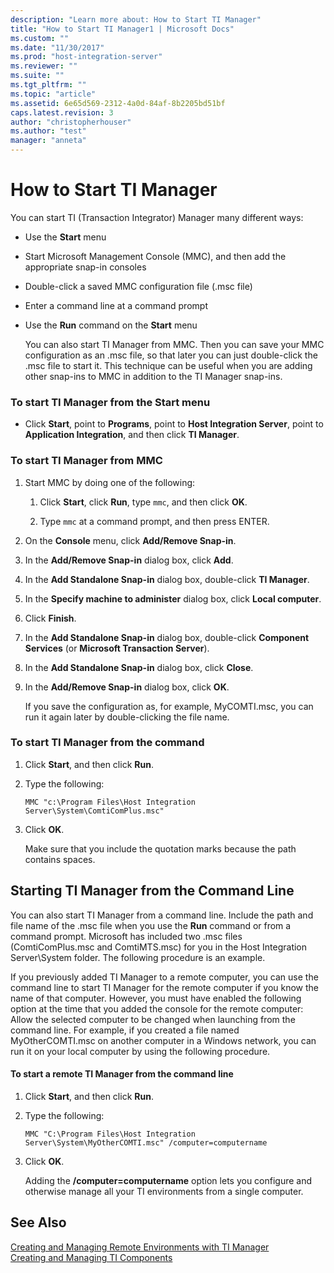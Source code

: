 ```yaml
---
description: "Learn more about: How to Start TI Manager"
title: "How to Start TI Manager1 | Microsoft Docs"
ms.custom: ""
ms.date: "11/30/2017"
ms.prod: "host-integration-server"
ms.reviewer: ""
ms.suite: ""
ms.tgt_pltfrm: ""
ms.topic: "article"
ms.assetid: 6e65d569-2312-4a0d-84af-8b2205bd51bf
caps.latest.revision: 3
author: "christopherhouser"
ms.author: "test"
manager: "anneta"
---
```

# How to Start TI Manager
You can start TI (Transaction Integrator) Manager many different ways:  
  
- Use the **Start** menu  
  
- Start Microsoft Management Console (MMC), and then add the appropriate snap-in consoles  
  
- Double-click a saved MMC configuration file (.msc file)  
  
- Enter a command line at a command prompt  
  
- Use the **Run** command on the **Start** menu  
  
  You can also start TI Manager from MMC. Then you can save your MMC configuration as an .msc file, so that later you can just double-click the .msc file to start it. This technique can be useful when you are adding other snap-ins to MMC in addition to the TI Manager snap-ins.  
  
### To start TI Manager from the Start menu  
  
-   Click **Start**, point to **Programs**, point to **Host Integration Server**, point to **Application Integration**, and then click **TI Manager**.  
  
### To start TI Manager from MMC  
  
1.  Start MMC by doing one of the following:  
  
    1.  Click **Start**, click **Run**, type `mmc`, and then click **OK**.  
  
    2.  Type `mmc` at a command prompt, and then press ENTER.  
  
2.  On the **Console** menu, click **Add/Remove Snap-in**.  
  
3.  In the **Add/Remove Snap-in** dialog box, click **Add**.  
  
4.  In the **Add Standalone Snap-in** dialog box, double-click **TI Manager**.  
  
5.  In the **Specify machine to administer** dialog box, click **Local computer**.  
  
6.  Click **Finish**.  
  
7.  In the **Add Standalone Snap-in** dialog box, double-click **Component Services** (or **Microsoft Transaction Server**).  
  
8.  In the **Add Standalone Snap-in** dialog box, click **Close**.  
  
9. In the **Add/Remove Snap-in** dialog box, click **OK**.  
  
     If you save the configuration as, for example, MyCOMTI.msc, you can run it again later by double-clicking the file name.  
  
### To start TI Manager from the command  
  
1.  Click **Start**, and then click **Run**.  
  
2.  Type the following:  
  
     `MMC "c:\Program Files\Host Integration Server\System\ComtiComPlus.msc"`  
  
3.  Click **OK**.  
  
     Make sure that you include the quotation marks because the path contains spaces.  
  
## Starting TI Manager from the Command Line  
 You can also start TI Manager from a command line. Include the path and file name of the .msc file when you use the **Run** command or from a command prompt. Microsoft has included two .msc files (ComtiComPlus.msc and ComtiMTS.msc) for you in the Host Integration Server\System folder. The following procedure is an example.  
  
 If you previously added TI Manager to a remote computer, you can use the command line to start TI Manager for the remote computer if you know the name of that computer. However, you must have enabled the following option at the time that you added the console for the remote computer: Allow the selected computer to be changed when launching from the command line. For example, if you created a file named MyOtherCOMTI.msc on another computer in a Windows network, you can run it on your local computer by using the following procedure.  
  
#### To start a remote TI Manager from the command line  
  
1.  Click **Start**, and then click **Run**.  
  
2.  Type the following:  
  
     `MMC "C:\Program Files\Host Integration Server\System\MyOtherCOMTI.msc" /computer=computername`  
  
3.  Click **OK**.  
  
     Adding the **/computer=computername** option lets you configure and otherwise manage all your TI environments from a single computer.  
  
## See Also  
 [Creating and Managing Remote Environments with TI Manager](../core/creating-and-managing-remote-environments-with-ti-manager1.md)   
 [Creating and Managing TI Components](../core/creating-and-managing-ti-components2.md)
